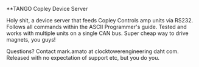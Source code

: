 **TANGO Copley Device Server

Holy shit, a device server that feeds Copley Controls amp units via RS232.  Follows all commands within the ASCII Programmer's guide.  Tested and works with multiple units on a single CAN bus.  Super cheap way to drive magnets, you guys!

Questions?  Contact mark.amato at clocktowerengineering daht com.  Released with no expectation of support etc, but you do you.
